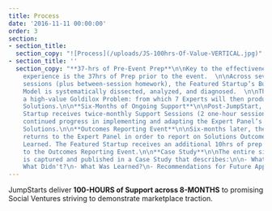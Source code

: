 ```yaml
---
title: Process
date: '2016-11-11 00:00:00'
order: 3
section:
- section_title: 
  section_copy: "![Process](/uploads/JS-100hrs-Of-Value-VERTICAL.jpg)"
- section_title: ''
  section_copy: "**37-hrs of Pre-Event Prep**\n\nKey to the effectiveness of the JumpStart
    experience is the 37hrs of Prep prior to the event.  \n\nAcross seven two-hour
    sessions (plus between-session homework), the Featured Startup’s Business/Change
    Model is systematically dissected, analyzed, and diagnosed.  \n\nThe result is
    a high-value Goldilox Problem: from which 7 Experts will then produce three Actionable
    Solutions.\n\n**Six-Months of Ongoing Support**\n\nPost-JumpStart, the Featured
    Startup receives twice-monthly Support Sessions (2 one-hour sessions) to ensure
    continued progress in implementing and adapting the Expert Panel’s 3 Actionable
    Solutions.\n\n**Outcomes Reporting Event**\n\nSix-months later, the Featured Startup
    returns to the Expert Panel in order to report on Solutions Outcomes + Lessons
    Learned. The Featured Startup receives an additional 10hrs of prep support prior
    to the Outcomes Reporting Event.\n\n**Case Study**\n\nThe entire six-month arc
    is captured and published in a Case Study that describes:\n\n- What Worked?\n-
    What Didn't?\n- What Was Learned?\n- Recommendations for Future Applications. "
---
```

JumpStarts deliver **100-HOURS of Support across 8-MONTHS** to promising Social Ventures striving to demonstrate marketplace traction.
